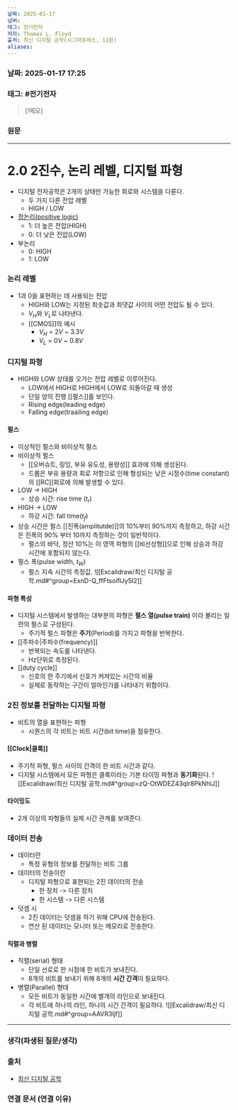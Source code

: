 ```yaml
---
날짜: 2025-01-17
넘버: 
태그: 전기전자
저자: Thomas L. Floyd
출처: 최신 디지털 공학(시그마프레스, 11판)
aliases:
---
```

### 날짜:  2025-01-17 17:25

### 태그: #전기전자

>[!메모]
>

### 원문
---
# 2.0 2진수, 논리 레벨, 디지털 파형
- 디지털 전자공학은 2개의 상태만 가능한 회로와 시스템을 다룬다.
	- 두 가지 다른 전압 레벨 
	- HIGH / LOW
- [정논리(positive logic)](https://terms.tta.or.kr/dictionary/dictionaryView.do?word_seq=052518-1) 
	- 1: 더 높은 전압(HIGH)
	- 0: 더 낮은 전압(LOW)
- 부논리
	- 0: HIGH
	- 1: LOW
### 논리 레벨
- 1과 0을 표현하는 데 사용되는 전압
	- HIGH와 LOW는 지정된 최솟값과 최댓값 사이의 어떤 전압도 될 수 있다.
	- $V_H$와 $V_L$로 나타낸다.
	- [[CMOS]]의 예시
		- $V_H$ = $2V$ ~ $3.3V$
		- $V_L$ = $0V$ ~ $0.8V$
### 디지털 파형
- HIGH와 LOW 상태를 오가는 전압 레벨로 이루어진다.
	- LOW에서 HIGH로 HIGH에서 LOW로 되돌아갈 때 생성
	- 단일 양의 진행 [[펄스]]를 보인다.
	- Rising edge(leading edge)
	- Falling edge(traailing edge)
#### 펄스
- 이상적인 펄스와 비이상적 펄스
- 비이상적 펄스
	- [[오버슈트, 링잉, 부유 유도성, 용량성]] 효과에 의해 생성된다.
	- 드롭은 부유 용량과 회로 저항으로 인해 형성되는 낮은 시정수(time constant)의 [[RC]]회로에 의해 발생할 수 있다.
- LOW -> HIGH
	- 상승 시간: rise time ($t_r$)
- HIGH -> LOW
	- 하강 시간: fall time($t_f$)
- 상승 시간은 펄스 [[진폭(amplitutde)]]의 10%부터 90%까지 측정하고, 하강 시간은 진폭의 90% 부터 10까지 측정하는 것이 일반적이다.
	- 펄스의 바닥, 정산 10%는 이 영역 파형의 [[비선성형]]으로 인해 상승과 하강 시간에 포함되지 않는다.
- 펄스 폭(pulse width, $t_W$)
	- 펄스 지속 시간의 측정값.
![[Excalidraw/최신 디지털 공학.md#^group=ExnD-Q_ffFtsoiflJy5I2]]
#### 파형 특성
- 디지털 시스템에서 발생하는 대부분의 파형은 **펄스 열(pulse train)** 이라 불리는 일련의 펄스로 구성된다.
	- 주기적 펄스 파형은 **주기**(Period)를 가지고 파형을 반복한다.
- [[주파수|주파수(frequency)]]
	- 반복되는 속도를 나타낸다.
	- Hz단위로 측정된다.
- [[duty cycle]]
	- 신호의 한 주기에서 신호가 켜져있는 시간의 비율
	- 실제로 동작하는 구간이 얼마인가를 나타내기 위함이다.
### 2진 정보를 전달하는 디지털 파형
- 비트의 열을 표현하는 파형
	- 시퀀스의 각 비트는 비트 시간(bit time)을 점유한다.
#### [[Clock|클록]]
- 주기적 파형, 펄스 사이의 간격이 한 비트 시간과 같다.
- 디지털 시스템에서 모든 파형은 클록이라는 기본 타이밍 파형과 **동기화**된다.
![[Excalidraw/최신 디지털 공학.md#^group=zQ-OtWDEZ43qlr8PkNhlJ]]
#### 타이밍도
- 2개 이상의 파형들의 실제 시간 관계를 보여준다.
### 데이터 전송
- 데이터란
	- 특정 유형의 정보를 전달하는 비트 그룹
- 데이터의 전송이란
	- 디지털 파형으로 표현되는 2진 데이터의 전송
		- 한 장치 -> 다른 장치
		- 한 시스템 -> 다른 시스템
- 덧셈 시
	- 2진 데이터는 덧셈을 하기 위해 CPU에 전송된다.
	- 연산 된 데이터는 모니터 또는 메모리로 전송한다.

#### 직렬과 병렬
- 직렬(serial) 형태
	- 단일 선로로 한 시점에 한 비트가 보내진다.
	- 8개의 비트를 보내기 위해 8개의 **시간 간격**이 필요하다.
- 병렬(Parallel) 형태
	- 모든 비트가 동일한 시간에 별개의 라인으로 보내진다.
	- 각 비트에 하나의 라인, 하나의 시간 간격이 필요하다.
![[Excalidraw/최신 디지털 공학.md#^group=AAVR3Ijf]]
---
### 생각(파생된 질문/생각)

### 출처
- [최신 디지털 공학](https://product.kyobobook.co.kr/detail/S000001810571)
### 연결 문서 (연결 이유)
